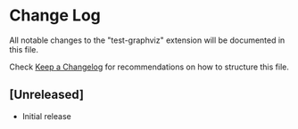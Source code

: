 # Change Log

All notable changes to the "test-graphviz" extension will be documented in this file.

Check [Keep a Changelog](http://keepachangelog.com/) for recommendations on how to structure this file.

## [Unreleased]

- Initial release